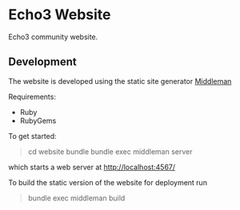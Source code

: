 Echo3 Website
=============

Echo3 community website.

Development
-----------

The website is developed using the static site generator [Middleman](http://middlemanapp.com/)

Requirements:
* Ruby
* RubyGems

To get started:

> cd website
> bundle
> bundle exec middleman server

which starts a web server at [http://localhost:4567/](http://localhost:4567/)

To build the static version of the website for deployment run

> bundle exec middleman build


